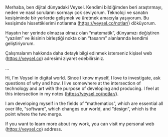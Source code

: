 Merhaba, ben dijital dünyadaki Veysel. Kendimi bildiğimden beri araştırmayı, neden ve nasıl sorularını sormayı çok seviyorum. Teknoloji ve sanatın kesişiminde bir yerlerde gelişmek ve üretmek amacıyla yaşıyorum. Bu kesişimde hissettiklerimi notlarıma (https://veysel.co/notlar/) döküyorum.

Hayatın her yerinde olmazsa olmaz olan “matematik”, dünyamızı değiştiren “yazılım” ve ikisinin birleştiği nokta olan “tasarım” alanlarında kendimi geliştiriyorum.

Çalışmalarım hakkında daha detaylı bilgi edinmek isterseniz kişisel web (https://veysel.co) adresimi ziyaret edebilirsiniz.

...

Hi, I'm Veysel in digital world. Since I know myself, I love to investigate, ask questions of why and how. I live somewhere at the intersection of technology and art with the purpose of developing and producing. I feel at this intersection in my notes (https://veysel.co/notlar/).

I am developing myself in the fields of “mathematics”, which are essential all over life, “software”, which changes our world, and “design”, which is the point where the two merge.

If you want to learn more about my work, you can visit my personal web (https://veysel.co) address.

<!--
**dijitalveysel/dijitalveysel** is a ✨ _special_ ✨ repository because its `README.md` (this file) appears on your GitHub profile.

Here are some ideas to get you started:

- 🔭 I’m currently working on ...
- 🌱 I’m currently learning ...
- 👯 I’m looking to collaborate on ...
- 🤔 I’m looking for help with ...
- 💬 Ask me about ...
- 📫 How to reach me: ...
- 😄 Pronouns: ...
- ⚡ Fun fact: ...
-->
